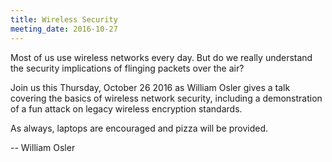 ```yaml
---
title: Wireless Security
meeting_date: 2016-10-27
---
```


<!-- INSERT TEXT HERE -->

Most of us use wireless networks every day. But do we really understand the
security implications of flinging packets over the air?

Join us this Thursday, October 26 2016 as William Osler gives a talk covering
the basics of wireless network security, including a demonstration of a fun
attack on legacy wireless encryption standards.

As always, laptops are encouraged and pizza will be provided.

-- William Osler

<!-- generated by _helpers/newPost.rb -->
